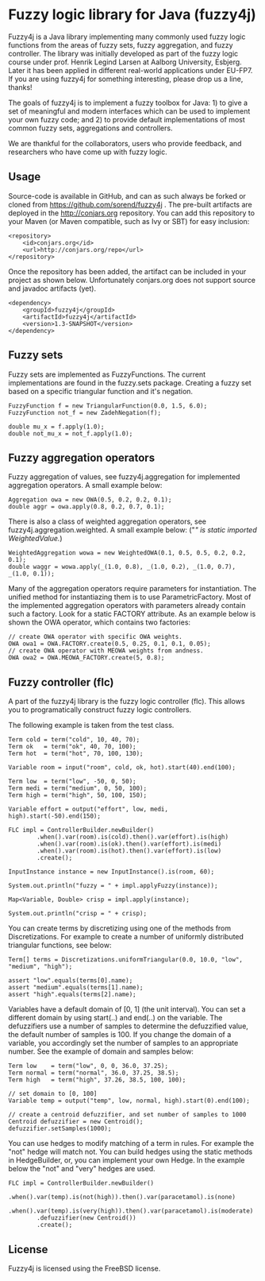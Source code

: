 
Fuzzy logic library for Java (fuzzy4j)
======================================

Fuzzy4j is a Java library implementing many commonly used fuzzy logic functions from the areas of fuzzy sets,
fuzzy aggregation, and fuzzy controller. The library was initially developed as part of the fuzzy logic course under
prof. Henrik Legind Larsen at Aalborg University, Esbjerg. Later it has been applied in different real-world
applications under EU-FP7. If you are using fuzzy4j for something interesting, please drop us a line, thanks!

The goals of fuzzy4j is to implement a fuzzy toolbox for Java: 1) to give a set of meaningful and modern interfaces
which can be used to implement your own fuzzy code; and 2) to provide default implementations of most common
fuzzy sets, aggregations and controllers.

We are thankful for the collaborators, users who provide feedback, and researchers who have come up with fuzzy logic.

Usage
-----

Source-code is available in GitHub, and can as such always be forked or cloned from https://github.com/sorend/fuzzy4j .
The pre-built artifacts are deployed in the http://conjars.org repository. You can add this repository to your Maven
(or Maven compatible, such as Ivy or SBT) for easy inclusion:

    <repository>
        <id>conjars.org</id>
        <url>http://conjars.org/repo</url>
    </repository>

Once the repository has been added, the artifact can be included in your project as shown below. Unfortunately conjars.org
does not support source and javadoc artifacts (yet).

    <dependency>
        <groupId>fuzzy4j</groupId>
        <artifactId>fuzzy4j</artifactId>
        <version>1.3-SNAPSHOT</version>
    </dependency>

Fuzzy sets
----------

Fuzzy sets are implemented as FuzzyFunctions. The current implementations are found in the fuzzy.sets package.
Creating a fuzzy set based on a specific triangular function and it's negation.

    FuzzyFunction f = new TriangularFunction(0.0, 1.5, 6.0);
    FuzzyFunction not_f = new ZadehNegation(f);

    double mu_x = f.apply(1.0);
    double not_mu_x = not_f.apply(1.0);

Fuzzy aggregation operators
---------------------------

Fuzzy aggregation of values, see fuzzy4j.aggregation for implemented aggregation operators. A small example below:

    Aggregation owa = new OWA(0.5, 0.2, 0.2, 0.1);
    double aggr = owa.apply(0.8, 0.2, 0.7, 0.1);

There is also a class of weighted aggregation operators, see fuzzy4j.aggregation.weighted. A small example below:
("_" is static imported WeightedValue._)

    WeightedAggregation wowa = new WeightedOWA(0.1, 0.5, 0.5, 0.2, 0.2, 0.1);
    double waggr = wowa.apply(_(1.0, 0.8), _(1.0, 0.2), _(1.0, 0.7), _(1.0, 0.1));

Many of the aggregation operators require parameters for instantiation. The unified method
for instantiazing them is to use ParametricFactory<T>. Most of the implemented aggregation
operators with parameters already contain such a factory. Look for a static FACTORY attribute.
As an example below is shown the OWA operator, which contains two factories:

    // create OWA operator with specific OWA weights.
    OWA owa1 = OWA.FACTORY.create(0.5, 0.25, 0.1, 0.1, 0.05);
    // create OWA operator with MEOWA weights from andness.
    OWA owa2 = OWA.MEOWA_FACTORY.create(5, 0.8);

Fuzzy controller (flc)
----------------------

A part of the fuzzy4j library is the fuzzy logic controller (flc). This allows you
to programatically construct fuzzy logic controllers.

The following example is taken from the test class.

    Term cold = term("cold", 10, 40, 70);
    Term ok   = term("ok", 40, 70, 100);
    Term hot  = term("hot", 70, 100, 130);

    Variable room = input("room", cold, ok, hot).start(40).end(100);

    Term low  = term("low", -50, 0, 50);
    Term medi = term("medium", 0, 50, 100);
    Term high = term("high", 50, 100, 150);

    Variable effort = output("effort", low, medi, high).start(-50).end(150);

    FLC impl = ControllerBuilder.newBuilder()
            .when().var(room).is(cold).then().var(effort).is(high)
            .when().var(room).is(ok).then().var(effort).is(medi)
            .when().var(room).is(hot).then().var(effort).is(low)
            .create();

    InputInstance instance = new InputInstance().is(room, 60);

    System.out.println("fuzzy = " + impl.applyFuzzy(instance));

    Map<Variable, Double> crisp = impl.apply(instance);

    System.out.println("crisp = " + crisp);

You can create terms by discretizing using one of the methods from Discretizations.
For example to create a number of uniformly distributed triangular functions, see below:

    Term[] terms = Discretizations.uniformTriangular(0.0, 10.0, "low", "medium", "high");

    assert "low".equals(terms[0].name);
    assert "medium".equals(terms[1].name);
    assert "high".equals(terms[2].name);

Variables have a default domain of [0, 1] (the unit interval). You can set a different
domain by using start(..) and end(..) on the variable. The defuzzifiers use a number of
samples to determine the defuzzified value, the default number of samples is 100. If you
change the domain of a variable, you accordingly set the number of samples to an appropriate
number. See the example of domain and samples below:

    Term low    = term("low", 0, 0, 36.0, 37.25);
    Term normal = term("normal", 36.0, 37.25, 38.5);
    Term high   = term("high", 37.26, 38.5, 100, 100);

    // set domain to [0, 100]
    Variable temp = output("temp", low, normal, high).start(0).end(100);

    // create a centroid defuzzifier, and set number of samples to 1000
    Centroid defuzzifier = new Centroid();
    defuzzifier.setSamples(1000);

You can use hedges to modify matching of a term in rules. For example the "not" hedge
will match not. You can build hedges using the static methods in HedgeBuilder, or, you
can implement your own Hedge. In the example below the "not" and "very" hedges are
used.

    FLC impl = ControllerBuilder.newBuilder()
            .when().var(temp).is(not(high)).then().var(paracetamol).is(none)
            .when().var(temp).is(very(high)).then().var(paracetamol).is(moderate)
            .defuzzifier(new Centroid())
            .create();


License
-------

Fuzzy4j is licensed using the FreeBSD license.

